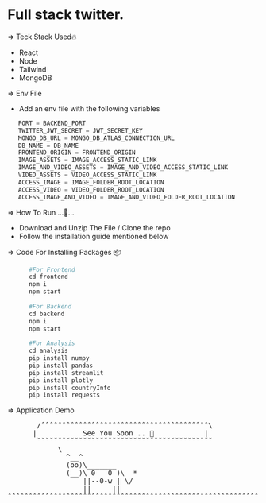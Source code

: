# Full stack twitter.

=> Teck Stack Used🔥
- React
- Node
- Tailwind
- MongoDB

=> Env File
   - Add an env file with the following variables 
   ```python
      PORT = BACKEND_PORT
      TWITTER_JWT_SECRET = JWT_SECRET_KEY
      MONGO_DB_URL = MONGO_DB_ATLAS_CONNECTION_URL
      DB_NAME = DB_NAME
      FRONTEND_ORIGIN = FRONTEND_ORIGIN
      IMAGE_ASSETS = IMAGE_ACCESS_STATIC_LINK
      IMAGE_AND_VIDEO_ASSETS = IMAGE_AND_VIDEO_ACCESS_STATIC_LINK
      VIDEO_ASSETS = VIDEO_ACCESS_STATIC_LINK
      ACCESS_IMAGE = IMAGE_FOLDER_ROOT_LOCATION
      ACCESS_VIDEO = VIDEO_FOLDER_ROOT_LOCATION
      ACCESS_IMAGE_AND_VIDEO = IMAGE_AND_VIDEO_FOLDER_ROOT_LOCATION
   ```

=> How To Run ...🏃...
- Download and Unzip The File / Clone the repo
- Follow the installation guide mentioned below

=> Code For Installing Packages 📦
```python
      #For Frontend
      cd frontend
      npm i
      npm start
      
      #For Backend
      cd backend
      npm i
      npm start
      
      #For Analysis
      cd analysis
      pip install numpy
      pip install pandas
      pip install streamlit
      pip install plotly
      pip install countryInfo
      pip install requests
```
=> Application Demo  
<div align="center">

</div>
<pre>
       /ˆˆˆˆˆˆˆˆˆˆˆˆˆˆˆˆˆˆˆˆˆˆˆˆˆˆˆˆˆˆˆˆˆˆˆˆˆˆˆˆ\
      |           See You Soon .. 🤝            |
       ˇˇˇˇˇˇˇˇˇˇˇˇˇˇˇˇˇˇˇˇˇˇˇˇˇˇˇˇˇˇˇˇˇˇˇˇˇˇˇˇˇˇ
            \
              ^__^
              (oo)\_______
              (__)\ 0   0 )\  *
                  ||--0-w | \/                                                                       
                  ||     ||                                                                 
ˆˆˆˆˆˆˆˆˆˆˆˆˆˆˆˆˆˆˆˆˆˆˆˆˆˆˆˆˆˆˆˆˆˆˆˆˆˆˆˆˆˆˆˆˆˆˆˆˆˆˆˆˆˆˆˆˆˆˆˆˆˆˆˆˆˆˆˆˆˆˆˆˆˆˆˆˆˆˆˆˆˆˆˆˆˆˆˆˆˆˆˆˆˆˆˆˆˆˆˆˆˆˆˆ
</pre>
